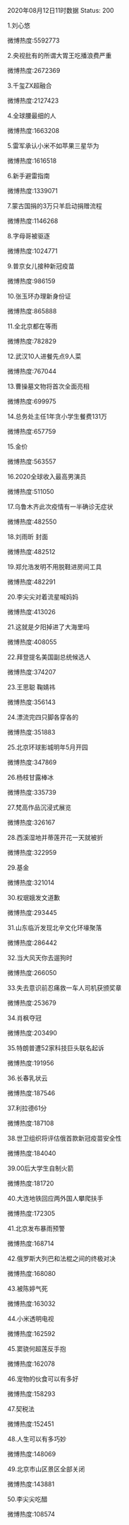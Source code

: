 2020年08月12日11时数据
Status: 200

1.刘心悠

微博热度:5592773

2.央视批有的所谓大胃王吃播浪费严重

微博热度:2672369

3.千玺ZX超融合

微博热度:2127423

4.全球腰最细的人

微博热度:1663208

5.雷军承认小米不如苹果三星华为

微博热度:1616518

6.新手避雷指南

微博热度:1339071

7.蒙古国捐的3万只羊启动捐赠流程

微博热度:1146268

8.字母哥被驱逐

微博热度:1024771

9.普京女儿接种新冠疫苗

微博热度:986159

10.张玉环办理新身份证

微博热度:865888

11.全北京都在等雨

微博热度:782829

12.武汉10人进餐先点9人菜

微博热度:767044

13.曹操墓文物将首次全面亮相

微博热度:699975

14.总务处主任1年贪小学生餐费131万

微博热度:657759

15.金价

微博热度:563557

16.2020全球收入最高男演员

微博热度:511050

17.乌鲁木齐此次疫情有一半确诊无症状

微博热度:482550

18.刘雨昕 封面

微博热度:482512

19.郑允浩发明不用脱鞋进房间工具

微博热度:482291

20.李尖尖对着流星喊妈妈

微博热度:413026

21.这就是夕阳掉进了大海里吗

微博热度:408055

22.拜登提名美国副总统候选人

微博热度:374207

23.王思聪 鞠婧祎

微博热度:356143

24.漂流完四只脚各穿各的

微博热度:351883

25.北京环球影城明年5月开园

微博热度:347869

26.杨枝甘露棒冰

微博热度:335739

27.梵高作品沉浸式展览

微博热度:326167

28.西溪湿地并蒂莲开花一天就被折

微博热度:322959

29.基金

微博热度:321014

30.权珉娥发文道歉

微博热度:293445

31.山东临沂发现北辛文化环壕聚落

微博热度:286442

32.当大风天你去遛狗时

微博热度:266050

33.失去意识前忍痛救一车人司机获颁奖章

微博热度:253679

34.肖枫夺冠

微博热度:203490

35.特朗普遭52家科技巨头联名起诉

微博热度:191956

36.长春乳状云

微博热度:187546

37.利拉德61分

微博热度:187108

38.世卫组织将评估俄首款新冠疫苗安全性

微博热度:184040

39.00后大学生自制火箭

微博热度:181720

40.大连地铁回应两外国人攀爬扶手

微博热度:172305

41.北京发布暴雨预警

微博热度:168714

42.俄罗斯大列巴和法棍之间的终极对决

微博热度:168080

43.被陈婷气死

微博热度:163032

44.小米透明电视

微博热度:162592

45.窦骁何超莲反手抱

微博热度:162078

46.宠物的伙食可以有多好

微博热度:158293

47.契税法

微博热度:152451

48.人生可以有多巧妙

微博热度:148069

49.北京市山区景区全部关闭

微博热度:143881

50.李尖尖吃醋

微博热度:108574

